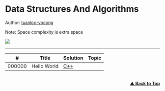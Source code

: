 # Data Structures And Algorithms

Author: [tuanloc-vocong](https://github.com/tuanloc-vocong)

Note: Space complexity is extra space

![](https://progress-bar.dev/100/?title=%20done%208%20/1000000&width=1000)

---

| #      | Title                           | Solution                                                      | Topic                |
| ------ | ------------------------------- | ------------------------------------------------------------- | -------------------- |
| 000000 | Hello World                     | [C++](./cplusplus/000000_hello_world.cpp)                     |                      |

<br/>
   <div align="right">
       <b><a href="#data-structures-and-algorithms">▲ Back to Top</a></b>
   </div>
<br/>

